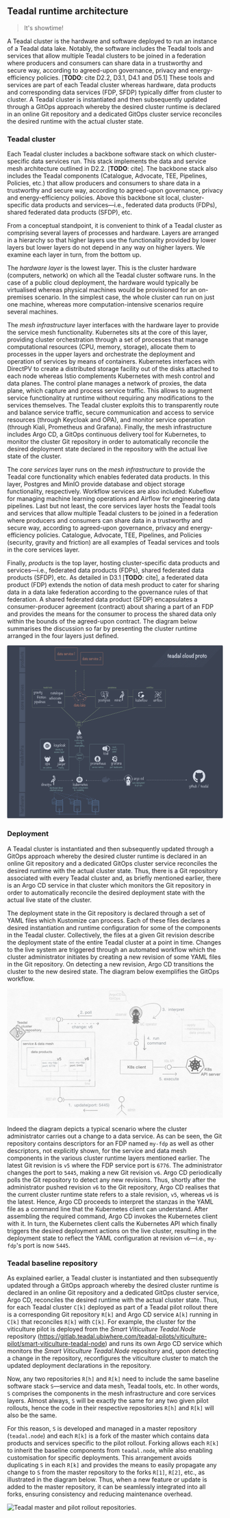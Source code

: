 Teadal runtime architecture
---------------------------
> It's showtime!


A Teadal cluster is the hardware and software deployed to run an
instance of a Teadal data lake. Notably, the software includes the
Teadal tools and services that allow multiple Teadal clusters to be
joined in a federation where producers and consumers can share data
in a trustworthy and secure way, according to agreed-upon governance,
privacy and energy-efficiency policies. [**TODO**: cite D2.2, D3.1,
D4.1 and D5.1] These tools and services are part of each Teadal cluster
whereas hardware, data products and corresponding data services (FDP,
SFDP) typically differ from cluster to cluster. A Teadal cluster is
instantiated and then subsequently updated through a GitOps approach
whereby the desired cluster runtime is declared in an online Git
repository and a dedicated GitOps cluster service reconciles the
desired runtime with the actual cluster state.


### Teadal cluster

Each Teadal cluster includes a backbone software stack on which
cluster-specific data services run. This stack implements the data
and service mesh architecture outlined in D2.2. [**TODO**: cite].
The backbone stack also includes the Teadal components (Catalogue,
Advocate, TEE, Pipelines, Policies, etc.) that allow producers and
consumers to share data in a trustworthy and secure way, according
to agreed-upon governance, privacy and energy-efficiency policies.
Above this backbone sit local, cluster-specific data products and
services—i.e., federated data products (FDPs), shared federated data
products (SFDP), etc.

From a conceptual standpoint, it is convenient to think of a Teadal
cluster as comprising several layers of processes and hardware. Layers
are arranged in a hierarchy so that higher layers use the functionality
provided by lower layers but lower layers do not depend in any way on
higher layers. We examine each layer in turn, from the bottom up.

The *hardware layer* is the lowest layer. This is the cluster hardware
(computers, network) on which all the Teadal cluster software runs.
In the case of a public cloud deployment, the hardware would typically
be virtualised whereas physical machines would be provisioned for an
on-premises scenario. In the simplest case, the whole cluster can run
on just one machine, whereas more computation-intensive scenarios
require several machines.

The *mesh infrastructure* layer interfaces with the hardware layer
to provide the service mesh functionality. Kubernetes sits at the
core of this layer, providing cluster orchestration through a set
of processes that manage computational resources (CPU, memory,
storage), allocate them to processes in the upper layers and orchestrate
the deployment and operation of services by means of containers.
Kubernetes interfaces with DirectPV to create a distributed storage
facility out of the disks attached to each node whereas Istio complements
Kubernetes with mesh control and data planes. The control plane manages
a network of proxies, the data plane, which capture and process service
traffic. This allows to augment service functionality at runtime without
requiring any modifications to the services themselves. The Teadal
cluster exploits this to transparently route and balance service
traffic, secure communication and access to service resources (through
Keycloak and OPA), and monitor service operation (through Kiali,
Prometheus and Grafana). Finally, the mesh infrastructure includes
Argo CD, a GitOps continuous delivery tool for Kubernetes, to monitor
the cluster Git repository in order to automatically reconcile the
desired deployment state declared in the repository with the actual
live state of the cluster.

The *core services* layer runs on the *mesh infrastructure* to provide
the Teadal core functionality which enables federated data products.
In this layer, Postgres and MinIO provide database and object storage
functionality, respectively. Workflow services are also included:
Kubeflow for managing machine learning operations and Airflow for
engineering data pipelines. Last but not least, the core services
layer hosts the Teadal tools and services that allow multiple Teadal
clusters to be joined in a federation where producers and consumers
can share data in a trustworthy and secure way, according to agreed-upon
governance, privacy and energy-efficiency policies. Catalogue, Advocate,
TEE, Pipelines, and Policies (security, gravity and friction) are all
examples of Teadal services and tools in the core services layer.

Finally, *products* is the top layer, hosting cluster-specific data
products and services—i.e., federated data products (FDPs), shared
federated data products (SFDP), etc. As detailed in D3.1 [**TODO**:
cite], a federated data product (FDP) extends the notion of data mesh
product to cater for sharing data in a data lake federation according
to the governance rules of that federation. A shared federated data
product (SFDP) encapsulates a consumer-producer agreement (contract)
about sharing a part of an FDP and provides the means for the consumer
to process the shared data only within the bounds of the agreed-upon
contract. The diagram below summarises the discussion so far by
presenting the cluster runtime arranged in the four layers just
defined.

![Cluster runtime stack.][dia.tech-stack]


### Deployment

A Teadal cluster is instantiated and then subsequently updated through
a GitOps approach whereby the desired cluster runtime is declared in
an online Git repository and a dedicated GitOps cluster service reconciles
the desired runtime with the actual cluster state. Thus, there is a
Git repository associated with every Teadal cluster and, as briefly
mentioned earlier, there is an Argo CD service in that cluster which
monitors the Git repository in order to automatically reconcile the
desired deployment state with the actual live state of the cluster.

The deployment state in the Git repository is declared through a
set of YAML files which Kustomize can process. Each of these files
declares a desired instantiation and runtime configuration for some
of the components in the Teadal cluster. Collectively, the files at
a given Git revision describe the deployment state of the entire
Teadal cluster at a point in time. Changes to the live system are
triggered through an automated workflow which the cluster administrator
initiates by creating a new revision of some YAML files in the Git
repository. On detecting a new revision, Argo CD transitions the
cluster to the new desired state. The diagram below exemplifies the
GitOps workflow.

![GitOps workflow.][dia.gitops]

Indeed the diagram depicts a typical scenario where the cluster administrator
carries out a change to a data service. As can be seen, the Git repository
contains descriptors for an FDP named `my-fdp` as well as other descriptors,
not explicitly shown, for the service and data mesh components in
the various cluster runtime layers mentioned earlier. The latest
Git revision is `v5` where the FDP service port is `6776`. The administrator
changes the port to `5445`, making a new Git revision `v6`. Argo CD
periodically polls the Git repository to detect any new revisions.
Thus, shortly after the administrator pushed revision `v6` to the
Git repository, Argo CD realises that the current cluster runtime
state refers to a stale revision, `v5`, whereas `v6` is the latest.
Hence, Argo CD proceeds to interpret the stanzas in the YAML file
as a command line that the Kubernetes client can understand. After
assembling the required command, Argo CD invokes the Kubernetes client
with it. In turn, the Kubernetes client calls the Kubernetes API which
finally triggers the desired deployment actions on the live cluster,
resulting in the deployment state to reflect the YAML configuration
at revision `v6`—i.e., `my-fdp`'s port is now `5445`.


### Teadal baseline repository

As explained earlier, a Teadal cluster is instantiated and then subsequently
updated through a GitOps approach whereby the desired cluster runtime
is declared in an online Git repository and a dedicated GitOps cluster
service, Argo CD, reconciles the desired runtime with the actual cluster
state. Thus, for each Teadal cluster `C[k]` deployed as part of a Teadal
pilot rollout there is a corresponding Git repository `R[k]` and Argo CD
service `A[k]` running in `C[k]` that reconciles `R[k]` with `C[k]`.
For example, the cluster for the viticulture pilot is deployed from
the *Smart Viticulture Teadal.Node* repository (https://gitlab.teadal.ubiwhere.com/teadal-pilots/viticulture-pilot/smart-viticulture-teadal-node)
and runs its own Argo CD service which monitors the *Smart Viticulture
Teadal.Node* repository and, upon detecting a change in the repository,
reconfigures the viticulture cluster to match the updated deployment
declarations in the repository.

Now, any two repositories `R[h]` and `R[k]` need to include the same
baseline software stack `S`—service and data mesh, Teadal tools, etc.
In other words, `S` comprises the components in the mesh infrastructure
and core services layers. Almost always, `S` will be exactly the same
for any two given pilot rollouts, hence the code in their respective
repositories `R[h]` and `R[k]` will also be the same.

For this reason, `S` is developed and managed in a master repository
(`teadal.node`) and each `R[k]` is a fork of the master which contains
data products and services specific to the pilot rollout. Forking
allows each `R[k]` to inherit the baseline components from `teadal.node`,
while also enabling customisation for specific deployments. This
arrangement avoids duplicating `S` in each `R[k]` and provides the
means to easily propagate any change to `S` from the master repository
to the forks `R[1]`, `R[2]`, etc., as illustrated in the diagram below.
Thus, when a new feature or update is added to the master repository,
it can be seamlessly integrated into all forks, ensuring consistency
and reducing maintenance overhead.

![Teadal master and pilot rollout repositories.][dia.cluster-repos]




[dia.cluster-repos]: ./cluster-repos.png
[dia.gitops]: ./gitops.png
[dia.tech-stack]: ./teadal.proto.png
